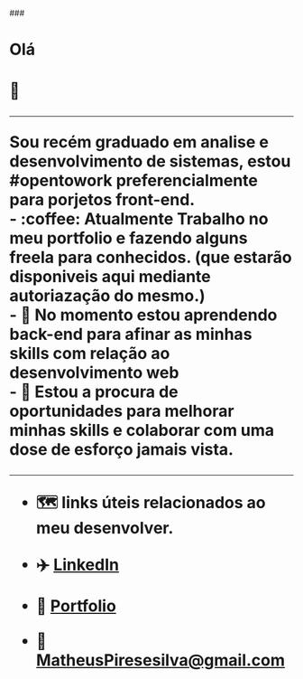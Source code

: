 
###<h1> Olá <h1> 👋
<hr>
Sou recém graduado em analise e desenvolvimento de sistemas, estou #opentowork preferencialmente para porjetos front-end.<br>
- :coffee: Atualmente Trabalho no meu portfolio e fazendo alguns freela para conhecidos. (que estarão disponiveis aqui mediante autoriazação do mesmo.)<br>
- 🌱 No momento estou aprendendo back-end para afinar as minhas skills com relação ao desenvolvimento web<br>
- 🤝 Estou a procura de oportunidades para melhorar minhas skills e colaborar com uma dose de esforço jamais vista.<br> 
<hr>

- :world_map: links úteis relacionados ao meu desenvolver. 

- :airplane:  <a href="https://www.linkedin.com/in/matheus-pires-78753586/">LinkedIn</a>

- :crescent_moon: <a href="https://loquacious-hummingbird-b4d3e1.netlify.app/">Portfolio</a>

- :1st_place_medal: MatheusPiresesilva@gmail.com

